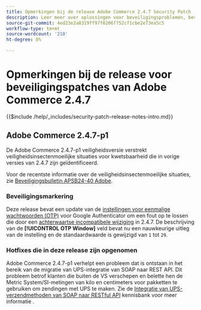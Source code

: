 ```yaml
---
title: Opmerkingen bij de release Adobe Commerce 2.4.7 Security Patch
description: Leer meer over oplossingen voor beveiligingsproblemen, beveiligingsverbeteringen en andere beveiligingsupdates die zijn opgenomen in de beveiligingspatchreleases voor Adobe Commerce versie 2.4.7.
source-git-commit: 4ed23e2a8319ff97f8206f752cf1cbe2e73ea5c5
workflow-type: tm+mt
source-wordcount: '210'
ht-degree: 0%

---
```



# Opmerkingen bij de release voor beveiligingspatches van Adobe Commerce 2.4.7

{{$include /help/_includes/security-patch-release-notes-intro.md}}

## Adobe Commerce 2.4.7-p1

De Adobe Commerce 2.4.7-p1 veiligheidsversie verstrekt veiligheidsinsectenmoeilijke situaties voor kwetsbaarheid die in vorige versies van 2.4.7 zijn geïdentificeerd.

Voor de recentste informatie over de veiligheidsinsectenmoeilijke situaties, zie [Beveiligingsbulletin APSB24-40 Adobe](https://helpx.adobe.com/security/products/magento/apsb24-40.html).

### Beveiligingsmarkering

Deze release bevat een update van de [instellingen voor eenmalige wachtwoorden (OTP)](https://experienceleague.adobe.com/en/docs/commerce-admin/systems/security/2fa/security-two-factor-authentication#google) voor Google Authenticator om een fout op te lossen die door een [achterwaartse incompatibele wijziging](https://developer.adobe.com/commerce/php/development/backward-incompatible-changes/highlights/#new-system-configuration-validation-for-two-factor-authentication-otp_window-value) in 2.4.7. De beschrijving van de **[!UICONTROL OTP Window]** veld bevat nu een nauwkeurige uitleg van de instelling en de standaardwaarde is gewijzigd van `1` tot `29`.

### Hotfixes die in deze release zijn opgenomen

Adobe Commerce 2.4.7-p1 verhelpt een probleem dat is ontstaan in het bereik van de migratie van UPS-integratie van SOAP naar REST API. Dit probleem betrof klanten die buiten de VS verschepen en belette hen de Metric System/SI-metingen van kilo en centimeters voor pakketten te gebruiken om zendingen met UPS te maken. Zie de [Integratie van UPS-verzendmethoden van SOAP naar RESTful API](https://experienceleague.adobe.com/en/docs/commerce-knowledge-base/kb/troubleshooting/known-issues-patches-attached/ups-shipping-method-integration-migration-from-soap-to-restful-api) kennisbank voor meer informatie .
